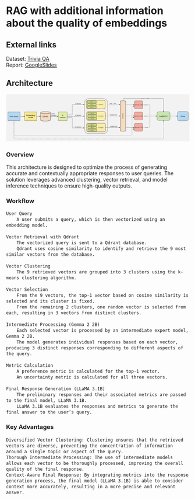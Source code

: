 # RAG with additional information about the quality of embeddings
## External links
Dataset: [Trivia QA](https://www.codecademy.com/resources/docs/markdown/links)\
Report: [GoogleSlides](https://docs.google.com/presentation/d/1YtCDubkZvWOlEp85khHYN8fSJMHsnkWiHCWjvJKTDJ8/edit#slide=id.g2f1a2caa45c_0_19)

## Architecture
![architecture](https://github.com/Pomelkin/smiles-rag/blob/main/images/architecture.jpg)
### Overview

This architecture is designed to optimize the process of generating accurate and contextually appropriate responses to user queries. The solution leverages advanced clustering, vector retrieval, and model inference techniques to ensure high-quality outputs.
### Workflow

    User Query
        A user submits a query, which is then vectorized using an embedding model.
    
    Vector Retrieval with Qdrant
        The vectorized query is sent to a Qdrant database.
        Qdrant uses cosine similarity to identify and retrieve the 9 most similar vectors from the database.
    
    Vector Clustering
        The 9 retrieved vectors are grouped into 3 clusters using the k-means clustering algorithm.
    
    Vector Selection
        From the 9 vectors, the top-1 vector based on cosine similarity is selected and its cluster is fixed.
        From the remaining 2 clusters, one random vector is selected from each, resulting in 3 vectors from distinct clusters.
    
    Intermediate Processing (Gemma 2 2B)
        Each selected vector is processed by an intermediate expert model, Gemma 2 2B.
        The model generates individual responses based on each vector, producing 3 distinct responses corresponding to different aspects of the query.
    
    Metric Calculation
        A preference metric is calculated for the top-1 vector.
        An uncertainty metric is calculated for all three vectors.
    
    Final Response Generation (LLaMA 3.1B)
        The preliminary responses and their associated metrics are passed to the final model, LLaMA 3.1B.
        LLaMA 3.1B evaluates the responses and metrics to generate the final answer to the user’s query.

### Key Advantages

    Diversified Vector Clustering: Clustering ensures that the retrieved vectors are diverse, preventing the concentration of information around a single topic or aspect of the query.
    Thorough Intermediate Processing: The use of intermediate models allows each vector to be thoroughly processed, improving the overall quality of the final response.
    Context-Aware Final Response: By integrating metrics into the response generation process, the final model (LLaMA 3.1B) is able to consider context more accurately, resulting in a more precise and relevant answer.
